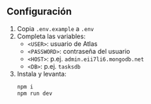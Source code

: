 ## Configuración
1. Copia `.env.example` a `.env`
2. Completa las variables:
   - `<USER>`: usuario de Atlas
   - `<PASSWORD>`: contraseña del usuario 
   - `<HOST>`: p.ej. `admin.eii7li6.mongodb.net`
   - `<DB>`: p.ej. `tasksdb`
3. Instala y levanta:
   ```bash
   npm i
   npm run dev
